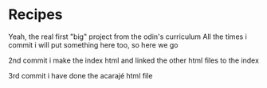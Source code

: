 # Recipes
Yeah, the real first "big" project from the odin's curriculum
All the times i commit i will put something here too, so here we go

2nd commit
i make the index html and linked the other html files to the index

3rd commit
i have done the acarajé html file

